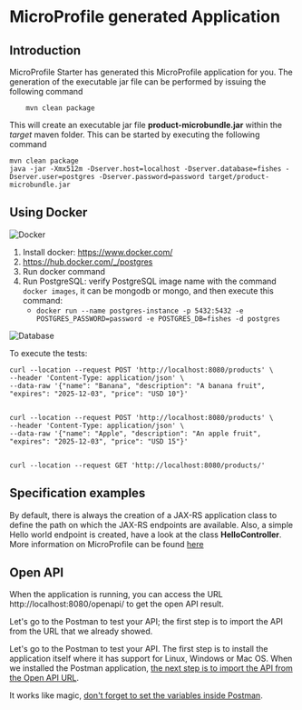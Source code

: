 # MicroProfile generated Application

## Introduction

MicroProfile Starter has generated this MicroProfile application for you.
The generation of the executable jar file can be performed by issuing the following command

```
    mvn clean package
```
This will create an executable jar file **product-microbundle.jar** within the _target_ maven folder. This can be started by executing the following command


```shell
mvn clean package
java -jar -Xmx512m -Dserver.host=localhost -Dserver.database=fishes -Dserver.user=postgres -Dserver.password=password target/product-microbundle.jar 
```


## Using Docker

![Docker](https://www.docker.com/sites/default/files/horizontal_large.png)

1. Install docker: https://www.docker.com/
1. https://hub.docker.com/_/postgres
1. Run docker command
1. Run PostgreSQL: verify PostgreSQL image name with the command `docker images`, it can be mongodb or mongo, and then execute this command:
    * `docker run --name postgres-instance -p 5432:5432 -e POSTGRES_PASSWORD=password -e POSTGRES_DB=fishes -d postgres`

![Database](https://d1q6f0aelx0por.cloudfront.net/product-logos/library-postgres-logo.png)



To execute the tests:

```
curl --location --request POST 'http://localhost:8080/products' \
--header 'Content-Type: application/json' \
--data-raw '{"name": "Banana", "description": "A banana fruit", "expires": "2025-12-03", "price": "USD 10"}'


curl --location --request POST 'http://localhost:8080/products' \
--header 'Content-Type: application/json' \
--data-raw '{"name": "Apple", "description": "An apple fruit", "expires": "2025-12-03", "price": "USD 15"}'


curl --location --request GET 'http://localhost:8080/products/'

```



## Specification examples

By default, there is always the creation of a JAX-RS application class to define the path on which the JAX-RS endpoints are available.
Also, a simple Hello world endpoint is created, have a look at the class **HelloController**.
More information on MicroProfile can be found [here](https://microprofile.io/)

## Open API

When the application is running, you can access the URL http://localhost:8080/openapi/ to get the open API result.

Let's go to the Postman to test your API; the first step is to import the API from the URL that we already showed.

Let's go to the Postman to test your API. The first step is to install the application itself where it has support for Linux, Windows or Mac OS. When we installed the Postman application, [the next step is to import the API from the Open API URL](https://learning.postman.com/docs/integrations/available-integrations/working-with-openAPI/).

It works like magic, [don't forget to set the variables inside Postman](https://learning.postman.com/docs/sending-requests/variables/).

